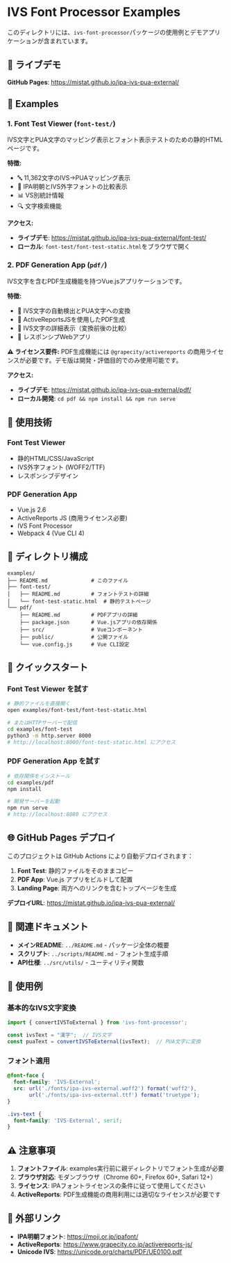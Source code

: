 # IVS Font Processor Examples

このディレクトリには、`ivs-font-processor`パッケージの使用例とデモアプリケーションが含まれています。

## 📱 ライブデモ

**GitHub Pages**: https://mistat.github.io/ipa-ivs-pua-external/

## 🚀 Examples

### 1. Font Test Viewer (`font-test/`)

IVS文字とPUA文字のマッピング表示とフォント表示テストのための静的HTMLページです。

**特徴:**
- 🔤 11,362文字のIVS→PUAマッピング表示
- 🎨 IPA明朝とIVS外字フォントの比較表示
- 📊 VS別統計情報
- 🔍 文字検索機能

**アクセス:**
- **ライブデモ**: https://mistat.github.io/ipa-ivs-pua-external/font-test/
- **ローカル**: `font-test/font-test-static.html`をブラウザで開く

### 2. PDF Generation App (`pdf/`)

IVS文字を含むPDF生成機能を持つVue.jsアプリケーションです。

**特徴:**
- 🔄 IVS文字の自動検出とPUA文字への変換
- 📄 ActiveReportsJSを使用したPDF生成
- 🎨 IVS文字の詳細表示（変換前後の比較）
- 📱 レスポンシブWebアプリ

**⚠️ ライセンス要件:**
PDF生成機能には `@grapecity/activereports` の商用ライセンスが必要です。デモ版は開発・評価目的でのみ使用可能です。

**アクセス:**
- **ライブデモ**: https://mistat.github.io/ipa-ivs-pua-external/pdf/
- **ローカル開発**: `cd pdf && npm install && npm run serve`

## 🔧 使用技術

### Font Test Viewer
- 静的HTML/CSS/JavaScript
- IVS外字フォント (WOFF2/TTF)
- レスポンシブデザイン

### PDF Generation App
- Vue.js 2.6
- ActiveReports JS (商用ライセンス必要)
- IVS Font Processor
- Webpack 4 (Vue CLI 4)

## 📂 ディレクトリ構成

```
examples/
├── README.md              # このファイル
├── font-test/
│   ├── README.md          # フォントテストの詳細
│   └── font-test-static.html  # 静的テストページ
└── pdf/
    ├── README.md          # PDFアプリの詳細
    ├── package.json       # Vue.jsアプリの依存関係
    ├── src/               # Vueコンポーネント
    ├── public/            # 公開ファイル
    └── vue.config.js      # Vue CLI設定
```

## 🚀 クイックスタート

### Font Test Viewer を試す

```bash
# 静的ファイルを直接開く
open examples/font-test/font-test-static.html

# またはHTTPサーバーで配信
cd examples/font-test
python3 -m http.server 8000
# http://localhost:8000/font-test-static.html にアクセス
```

### PDF Generation App を試す

```bash
# 依存関係をインストール
cd examples/pdf
npm install

# 開発サーバーを起動
npm run serve
# http://localhost:8080 にアクセス
```

## 🌐 GitHub Pages デプロイ

このプロジェクトは GitHub Actions により自動デプロイされます：

1. **Font Test**: 静的ファイルをそのままコピー
2. **PDF App**: Vue.js アプリをビルドして配置
3. **Landing Page**: 両方へのリンクを含むトップページを生成

**デプロイURL**: https://mistat.github.io/ipa-ivs-pua-external/

## 📖 関連ドキュメント

- **メインREADME**: `../README.md` - パッケージ全体の概要
- **スクリプト**: `../scripts/README.md` - フォント生成手順
- **API仕様**: `../src/utils/` - ユーティリティ関数

## 🎯 使用例

### 基本的なIVS文字変換

```javascript
import { convertIVSToExternal } from 'ivs-font-processor';

const ivsText = "漢字󠄀";  // IVS文字
const puaText = convertIVSToExternal(ivsText);  // PUA文字に変換
```

### フォント適用

```css
@font-face {
  font-family: 'IVS-External';
  src: url('./fonts/ipa-ivs-external.woff2') format('woff2'),
       url('./fonts/ipa-ivs-external.ttf') format('truetype');
}

.ivs-text {
  font-family: 'IVS-External', serif;
}
```

## ⚠️ 注意事項

1. **フォントファイル**: examples実行前に親ディレクトリでフォント生成が必要
2. **ブラウザ対応**: モダンブラウザ（Chrome 60+, Firefox 60+, Safari 12+）
3. **ライセンス**: IPAフォントライセンスの条件に従って使用してください
4. **ActiveReports**: PDF生成機能の商用利用には適切なライセンスが必要です

## 🔗 外部リンク

- **IPA明朝フォント**: https://moji.or.jp/ipafont/
- **ActiveReports**: https://www.grapecity.co.jp/activereports-js/
- **Unicode IVS**: https://unicode.org/charts/PDF/UE0100.pdf
